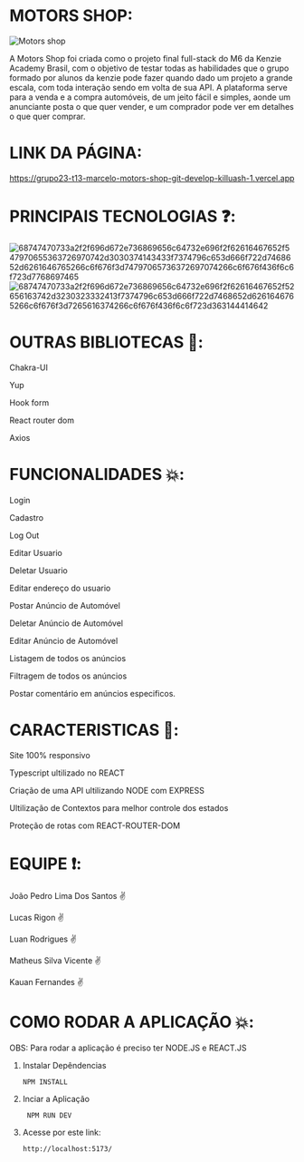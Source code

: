 
# MOTORS SHOP: 


![Motors shop](https://user-images.githubusercontent.com/100230592/235925094-f250d9de-7485-45c2-bb15-0adfb6b2e346.png)


A Motors Shop foi criada como o projeto final full-stack do M6 da Kenzie Academy Brasil, com o objetivo de testar todas as habilidades que o grupo formado por alunos da kenzie pode fazer quando dado um projeto a grande escala, com toda interação sendo em volta de sua API. A plataforma serve para a venda e a compra automóveis, de um jeito fácil e simples, aonde um anunciante posta o que quer vender, e um comprador pode ver em detalhes o que quer comprar.

# LINK DA PÁGINA: 
https://grupo23-t13-marcelo-motors-shop-git-develop-killuash-1.vercel.app

# PRINCIPAIS TECNOLOGIAS :question:: 


![68747470733a2f2f696d672e736869656c64732e696f2f62616467652f547970655363726970742d3030374143433f7374796c653d666f722d7468652d6261646765266c6f676f3d74797065736372697074266c6f676f436f6c6f723d7768697465](https://user-images.githubusercontent.com/100230592/235927516-5db68e80-5098-4f35-99d5-623551322935.svg)
![68747470733a2f2f696d672e736869656c64732e696f2f62616467652f52656163742d3230323332413f7374796c653d666f722d7468652d6261646765266c6f676f3d7265616374266c6f676f436f6c6f723d363144414642](https://user-images.githubusercontent.com/100230592/235927530-bb8a5815-4589-4258-83b5-251ff8159d6d.svg)

# OUTRAS BIBLIOTECAS :star2:: 
  Chakra-UI
  
  Yup
  
  Hook form
  
  React router dom
  
  Axios

# FUNCIONALIDADES :collision:: 

  Login
  
  Cadastro
  
  Log Out
  
  Editar Usuario
  
  Deletar Usuario
  
  Editar endereço do usuario
  
  Postar Anúncio de Automóvel
  
  Deletar Anúncio de Automóvel
  
  Editar Anúncio de Automóvel
  
  Listagem de todos os anúncios
  
  Filtragem de todos os anúncios
  
  Postar comentário em anúncios especificos.
  
  # CARACTERISTICAS :green_heart:: 
  
   Site 100% responsivo
  
   Typescript ultilizado no REACT
   
   Criação de uma API ultilizando NODE com EXPRESS
   
   Ultilização de Contextos para melhor controle dos estados
   
   Proteção de rotas com REACT-ROUTER-DOM
  
  # EQUIPE :exclamation:: 
  
   João Pedro Lima Dos Santos :v:
   
   Lucas Rigon :v:
   
   Luan Rodrigues :v:
   
   Matheus Silva Vicente :v:
   
   Kauan Fernandes :v:
  
  # COMO RODAR A APLICAÇÃO :boom:: 
  
  OBS: Para rodar a aplicação é preciso ter NODE.JS e REACT.JS
  
   1. Instalar Depêndencias 
  
          NPM INSTALL   
          
   2. Inciar a Aplicação
   
           NPM RUN DEV
   
   3. Acesse por este link: 
          
          http://localhost:5173/
   
  

